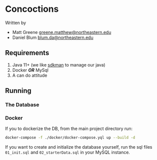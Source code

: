 # Concoctions

Written by 
- Matt Greene greene.matthew@northeastern.edu
- Daniel Blum blum.da@northeastern.edu


## Requirements
1. Java 11+ (we like [sdkman](https://sdkman.io/) to manage our java)
1. Docker ***OR*** MySql
1. A can do attitude

## Running

### The Database

### **Docker**
If you to dockerize the DB, from the main project directory run:
```bash
docker-compose -f ./docker/docker-compose.yql up --build -d
```

If you want to create and initialize the database yourself, run the sql files `01_init.sql` and `02_starterData.sql` in your MySQL instance.


